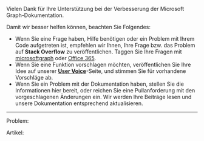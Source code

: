 Vielen Dank für Ihre Unterstützung bei der Verbesserung der Microsoft Graph-Dokumentation.

Damit wir besser helfen können, beachten Sie Folgendes:
- Wenn Sie eine Frage haben, Hilfe benötigen oder ein Problem mit Ihrem Code aufgetreten ist, empfehlen wir Ihnen, Ihre Frage bzw. das Problem auf **Stack Overflow** zu veröffentlichen. Taggen Sie Ihre Fragen mit [microsoftgraph](http://stackoverflow.com/questions/tagged/microsoftgraph) oder [Office 365](http://stackoverflow.com/questions/tagged/microsoftgraph).
- Wenn Sie eine Funktion vorschlagen möchten, veröffentlichen Sie Ihre Idee auf unserer [ **User Voice**](https://officespdev.uservoice.com/)-Seite, und stimmen Sie für vorhandene Vorschläge ab.
- Wenn Sie ein Problem mit der Dokumentation haben, stellen Sie die Informationen hier bereit, oder reichen Sie eine Pullanforderung mit den vorgeschlagenen Änderungen ein. Wir werden Ihre Beiträge lesen und unsere Dokumentation entsprechend aktualisieren.

------------
 
Problem: 

Artikel:
